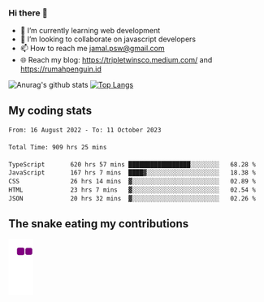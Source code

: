 ### Hi there 👋

<!--
**padepokanpenguin/padepokanpenguin** is a ✨ _special_ ✨ repository because its `README.md` (this file) appears on your GitHub profile.
-->

- 🌱 I’m currently learning  web development
- 👯 I’m looking to collaborate on javascript developers
- 📫 How to reach me jamal.psw@gmail.com
- 🌐 Reach my blog:
   https://tripletwinsco.medium.com/ and
   https://rumahpenguin.id

![Anurag's github stats](https://github-readme-stats.vercel.app/api?username=padepokanpenguin&count_private=true&disable_animations=false&show_icons=true&theme=default)
[![Top Langs](https://github-readme-stats.vercel.app/api/top-langs/?username=padepokanpenguin&theme=default&layout=compact)](https://github.com/padepokanpenguin)

## My coding stats

<!--START_SECTION:waka-->

```txt
From: 16 August 2022 - To: 11 October 2023

Total Time: 909 hrs 25 mins

TypeScript       620 hrs 57 mins █████████████████░░░░░░░░   68.28 %
JavaScript       167 hrs 7 mins  ████▓░░░░░░░░░░░░░░░░░░░░   18.38 %
CSS              26 hrs 14 mins  ▓░░░░░░░░░░░░░░░░░░░░░░░░   02.89 %
HTML             23 hrs 7 mins   ▓░░░░░░░░░░░░░░░░░░░░░░░░   02.54 %
JSON             20 hrs 32 mins  ▓░░░░░░░░░░░░░░░░░░░░░░░░   02.26 %
```

<!--END_SECTION:waka-->


## The snake eating my contributions
![snake gif](https://github.com/padepokanpenguin/padepokanpenguin/blob/output/github-contribution-grid-snake.gif)
